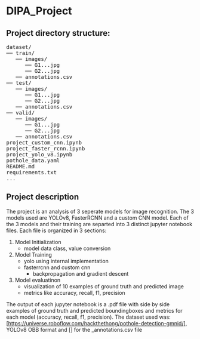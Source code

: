# DIPA_Project

## Project directory structure:
<pre>
dataset/
── train/
   ── images/
      ── G1...jpg
      ── G2...jpg
   ── annotations.csv
── test/
   ── images/
      ── G1...jpg
      ── G2...jpg
   ── annotations.csv
── valid/
   ── images/
      ── G1...jpg
      ── G2...jpg
   ── annotations.csv
project_custom_cnn.ipynb
project_faster_rcnn.ipynb
project_yolo_v8.ipynb
pothole_data.yaml
README.md
requirements.txt
...
</pre>


## Project description

The project is an analysis of 3 seperate models for image recognition. The 3 models used are YOLOv8, FasterRCNN and a custom CNN model.
Each of the 3 models and their training are separted into 3 distinct jupyter notebook files.
Each file is organized in 3 sections:

1. Model Initialization
    - model data class, value conversion
2. Model Training
    - yolo using internal implementation
    - fasterrcnn and custom cnn
        - backpropagation and gradient descent
3. Model evaluatinon
    - visualization of 10 examples of ground truth and predicted image
    - metrics like accuracy, recall, f1, precision

The output of each jupyter notebook is a .pdf file with side by side examples of ground truth and predicted boundingboxes and metrics for each model (accuracy, recall, f1, precision).
The dataset used was: [https://universe.roboflow.com/hackthethong/pothole-detection-gmnid/], YOLOv8 OBB format and [] for the _annotations.csv file

